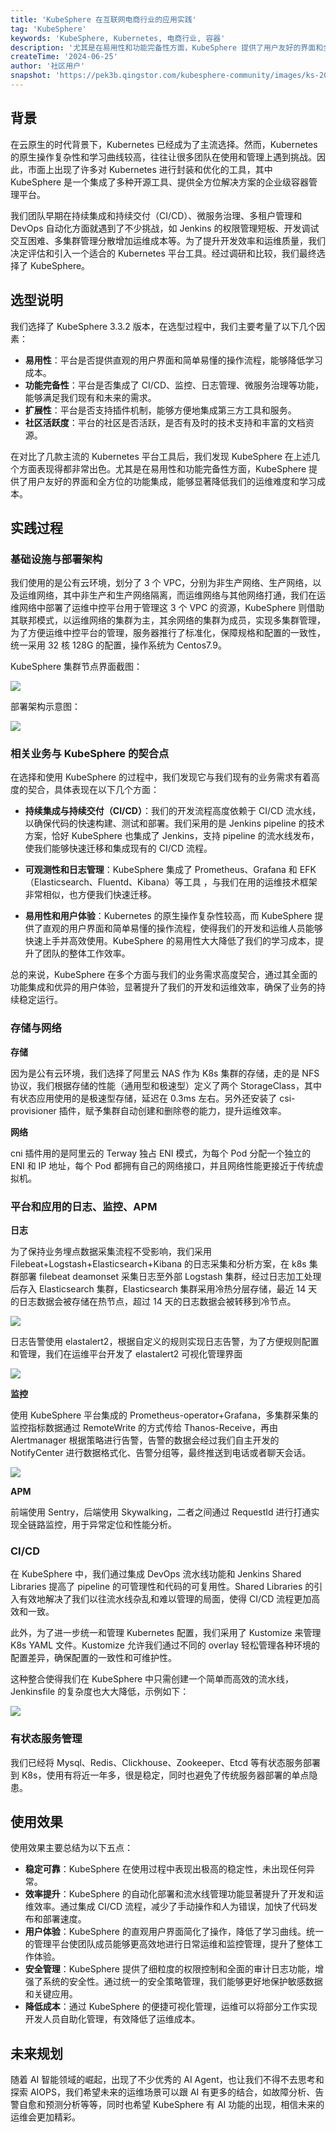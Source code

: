 ```yaml
---
title: 'KubeSphere 在互联网电商行业的应用实践'
tag: 'KubeSphere'
keywords: 'KubeSphere, Kubernetes, 电商行业, 容器'
description: '尤其是在易用性和功能完备性方面，KubeSphere 提供了用户友好的界面和全方位的功能集成，能够显著降低我们的运维难度和学习成本。'
createTime: '2024-06-25'
author: '社区用户'
snapshot: 'https://pek3b.qingstor.com/kubesphere-community/images/ks-20240625-cover.png'
---
```


## 背景

在云原生的时代背景下，Kubernetes 已经成为了主流选择。然而，Kubernetes 的原生操作复杂性和学习曲线较高，往往让很多团队在使用和管理上遇到挑战。因此，市面上出现了许多对 Kubernetes 进行封装和优化的工具，其中 KubeSphere 是一个集成了多种开源工具、提供全方位解决方案的企业级容器管理平台。

我们团队早期在持续集成和持续交付（CI/CD）、微服务治理、多租户管理和 DevOps 自动化方面就遇到了不少挑战，如 Jenkins 的权限管理短板、开发调试交互困难、多集群管理分散增加运维成本等。为了提升开发效率和运维质量，我们决定评估和引入一个适合的 Kubernetes 平台工具。经过调研和比较，我们最终选择了 KubeSphere。

## 选型说明

我们选择了 KubeSphere 3.3.2 版本，在选型过程中，我们主要考量了以下几个因素：

- **易用性**：平台是否提供直观的用户界面和简单易懂的操作流程，能够降低学习成本。
- **功能完备性**：平台是否集成了 CI/CD、监控、日志管理、微服务治理等功能，能够满足我们现有和未来的需求。
- **扩展性**：平台是否支持插件机制，能够方便地集成第三方工具和服务。
- **社区活跃度**：平台的社区是否活跃，是否有及时的技术支持和丰富的文档资源。

在对比了几款主流的 Kubernetes 平台工具后，我们发现 KubeSphere 在上述几个方面表现得都非常出色。尤其是在易用性和功能完备性方面，KubeSphere 提供了用户友好的界面和全方位的功能集成，能够显著降低我们的运维难度和学习成本。

## 实践过程

### 基础设施与部署架构

我们使用的是公有云环境，划分了 3 个 VPC，分别为非生产网络、生产网络，以及运维网络，其中非生产和生产网络隔离，而运维网络与其他网络打通，我们在运维网络中部署了运维中控平台用于管理这 3 个 VPC 的资源，KubeSphere 则借助其联邦模式，以运维网络的集群为主，其余网络的集群为成员，实现多集群管理，为了方便运维中控平台的管理，服务器推行了标准化，保障规格和配置的一致性，统一采用 32 核 128G 的配置，操作系统为 Centos7.9。

KubeSphere 集群节点界面截图：

![](https://pek3b.qingstor.com/kubesphere-community/images/ks-20240625-1.png)

部署架构示意图：

![](https://pek3b.qingstor.com/kubesphere-community/images/ks-20240625-2.png)

### 相关业务与 KubeSphere 的契合点

在选择和使用 KubeSphere 的过程中，我们发现它与我们现有的业务需求有着高度的契合，具体表现在以下几个方面：

- **持续集成与持续交付（CI/CD）**：我们的开发流程高度依赖于 CI/CD 流水线，以确保代码的快速构建、测试和部署。我们采用的是 Jenkins pipeline 的技术方案，恰好 KubeSphere 也集成了 Jenkins，支持 pipeline 的流水线发布，使我们能够快速迁移和集成现有的 CI/CD 流程。

- **可观测性和日志管理**：KubeSphere 集成了 Prometheus、Grafana 和 EFK（Elasticsearch、Fluentd、Kibana）等工具 ，与我们在用的运维技术框架非常相似，也方便我们快速迁移。

- **易用性和用户体验**：Kubernetes 的原生操作复杂性较高，而 KubeSphere 提供了直观的用户界面和简单易懂的操作流程，使得我们的开发和运维人员能够快速上手并高效使用。KubeSphere 的易用性大大降低了我们的学习成本，提升了团队的整体工作效率。

总的来说，KubeSphere 在多个方面与我们的业务需求高度契合，通过其全面的功能集成和优异的用户体验，显著提升了我们的开发和运维效率，确保了业务的持续稳定运行。

### 存储与网络

**存储**

因为是公有云环境，我们选择了阿里云 NAS 作为 K8s 集群的存储，走的是 NFS 协议，我们根据存储的性能（通用型和极速型）定义了两个 StorageClass，其中有状态应用使用的是极速型存储，延迟在 0.3ms 左右。另外还安装了 csi-provisioner 插件，赋予集群自动创建和删除卷的能力，提升运维效率。

**网络**

cni 插件用的是阿里云的 Terway 独占 ENI 模式，为每个 Pod 分配一个独立的 ENI 和 IP 地址，每个 Pod 都拥有自己的网络接口，并且网络性能更接近于传统虚拟机。

### 平台和应用的日志、监控、APM

**日志**

为了保持业务埋点数据采集流程不受影响，我们采用 Filebeat+Logstash+Elasticsearch+Kibana 的日志采集和分析方案，在 k8s 集群部署 filebeat deamonset 采集日志至外部 Logstash 集群，经过日志加工处理后存入 Elasticsearch 集群，Elasticsearch 集群采用冷热分层存储，最近 14 天的日志数据会被存储在热节点，超过 14 天的日志数据会被转移到冷节点。

![](https://pek3b.qingstor.com/kubesphere-community/images/ks-20240625-3.jpg)

日志告警使用 elastalert2，根据自定义的规则实现日志告警，为了方便规则配置和管理，我们在运维平台开发了 elastalert2 可视化管理界面

![](https://pek3b.qingstor.com/kubesphere-community/images/ks-20240625-4.png)

**监控**

使用 KubeSphere 平台集成的 Prometheus-operator+Grafana，多集群采集的监控指标数据通过 RemoteWrite 的方式传给 Thanos-Receive，再由 Alertmanager 根据策略进行告警，告警的数据会经过我们自主开发的 NotifyCenter 进行数据格式化、告警分组等，最终推送到电话或者聊天会话。

![](https://pek3b.qingstor.com/kubesphere-community/images/ks-20240625-5.jpg)

**APM**

前端使用 Sentry，后端使用 Skywalking，二者之间通过 RequestId 进行打通实现全链路监控，用于异常定位和性能分析。

### CI/CD

在 KubeSphere 中，我们通过集成 DevOps 流水线功能和 Jenkins Shared Libraries 提高了 pipeline 的可管理性和代码的可复用性。Shared Libraries 的引入有效地解决了我们以往流水线杂乱和难以管理的局面，使得 CI/CD 流程更加高效和一致。

此外，为了进一步统一和管理 Kubernetes 配置，我们采用了 Kustomize 来管理 K8s YAML 文件。Kustomize 允许我们通过不同的 overlay 轻松管理各种环境的配置差异，确保配置的一致性和可维护性。

这种整合使得我们在 KubeSphere 中只需创建一个简单而高效的流水线，Jenkinsfile 的复杂度也大大降低，示例如下：

![](https://pek3b.qingstor.com/kubesphere-community/images/ks-20240625-6.png)

### 有状态服务管理

我们已经将 Mysql、Redis、Clickhouse、Zookeeper、Etcd 等有状态服务部署到 K8s，使用有将近一年多，很是稳定，同时也避免了传统服务器部署的单点隐患。

## 使用效果

使用效果主要总结为以下五点：

- **稳定可靠**：KubeSphere 在使用过程中表现出极高的稳定性，未出现任何异常。
- **效率提升**：KubeSphere 的自动化部署和流水线管理功能显著提升了开发和运维效率。通过集成 CI/CD 流程，减少了手动操作和人为错误，加快了代码发布和部署速度。
- **用户体验**：KubeSphere 的直观用户界面简化了操作，降低了学习曲线。统一的管理平台使团队成员能够更高效地进行日常运维和监控管理，提升了整体工作体验。
- **安全管理**：KubeSphere 提供了细粒度的权限控制和全面的审计日志功能，增强了系统的安全性。通过统一的安全策略管理，我们能够更好地保护敏感数据和关键应用。
- **降低成本**：通过 KubeSphere 的便捷可视化管理，运维可以将部分工作实现开发人员自助化管理，有效降低了运维成本。

## 未来规划

随着 AI 智能领域的崛起，出现了不少优秀的 AI Agent，也让我们不得不去思考和探索 AIOPS，我们希望未来的运维场景可以跟 AI 有更多的结合，如故障分析、告警自愈和预测分析等等，同时也希望 KubeSphere 有 AI 功能的出现，相信未来的运维会更加精彩。